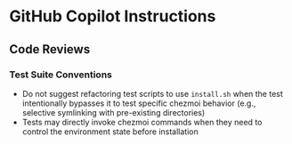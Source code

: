 # GitHub Copilot Instructions

## Code Reviews

### Test Suite Conventions

- Do not suggest refactoring test scripts to use `install.sh` when the test intentionally bypasses it to test specific chezmoi behavior (e.g., selective symlinking with pre-existing directories)
- Tests may directly invoke chezmoi commands when they need to control the environment state before installation
